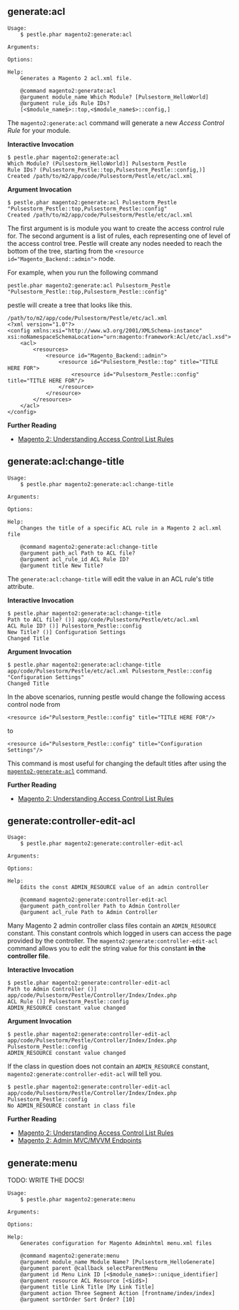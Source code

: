 ## generate:acl

    Usage:
        $ pestle.phar magento2:generate:acl

    Arguments:

    Options:

    Help:
        Generates a Magento 2 acl.xml file.

        @command magento2:generate:acl
        @argument module_name Which Module? [Pulsestorm_HelloWorld]
        @argument rule_ids Rule IDs?
        [<$module_name$>::top,<$module_name$>::config,]

The `magento2:generate:acl` command will generate a new *Access Control Rule* for your module.

**Interactive Invocation**

    $ pestle.phar magento2:generate:acl
    Which Module? (Pulsestorm_HelloWorld)] Pulsestorm_Pestle
    Rule IDs? (Pulsestorm_Pestle::top,Pulsestorm_Pestle::config,)]
    Created /path/to/m2/app/code/Pulsestorm/Pestle/etc/acl.xml

**Argument Invocation**

    $ pestle.phar magento2:generate:acl Pulsestorm_Pestle "Pulsestorm_Pestle::top,Pulsestorm_Pestle::config"
    Created /path/to/m2/app/code/Pulsestorm/Pestle/etc/acl.xml

The first argument is is module you want to create the access control rule for.  The second argument is a list of rules, each representing one of level of the access control tree.  Pestle will create any nodes needed to reach the bottom of the tree, starting from the `<resource id="Magento_Backend::admin">` node.

For example, when you run the following command

    pestle.phar magento2:generate:acl Pulsestorm_Pestle "Pulsestorm_Pestle::top,Pulsestorm_Pestle::config"

pestle will create a tree that looks like this.

    /path/to/m2/app/code/Pulsestorm/Pestle/etc/acl.xml
    <?xml version="1.0"?>
    <config xmlns:xsi="http://www.w3.org/2001/XMLSchema-instance" xsi:noNamespaceSchemaLocation="urn:magento:framework:Acl/etc/acl.xsd">
        <acl>
            <resources>
                <resource id="Magento_Backend::admin">
                    <resource id="Pulsestorm_Pestle::top" title="TITLE HERE FOR">
                        <resource id="Pulsestorm_Pestle::config" title="TITLE HERE FOR"/>
                    </resource>
                </resource>
            </resources>
        </acl>
    </config>

**Further Reading**

- [Magento 2: Understanding Access Control List Rules](https://alanstorm.com/magento_2_understanding_access_control_list_rules/)

## generate:acl:change-title

    Usage:
        $ pestle.phar magento2:generate:acl:change-title

    Arguments:

    Options:

    Help:
        Changes the title of a specific ACL rule in a Magento 2 acl.xml file

        @command magento2:generate:acl:change-title
        @argument path_acl Path to ACL file?
        @argument acl_rule_id ACL Rule ID?
        @argument title New Title?

The  `generate:acl:change-title` will edit the value in an ACL rule's title attribute.

**Interactive Invocation**

    $ pestle.phar magento2:generate:acl:change-title
    Path to ACL file? ()] app/code/Pulsestorm/Pestle/etc/acl.xml
    ACL Rule ID? ()] Pulsestorm_Pestle::config
    New Title? ()] Configuration Settings
    Changed Title

**Argument Invocation**

    $ pestle.phar magento2:generate:acl:change-title app/code/Pulsestorm/Pestle/etc/acl.xml Pulsestorm_Pestle::config "Configuration Settings"
    Changed Title

In the above scenarios, running pestle would change the following access control node from

    <resource id="Pulsestorm_Pestle::config" title="TITLE HERE FOR"/>

to

    <resource id="Pulsestorm_Pestle::config" title="Configuration Settings"/>

This command is most useful for changing the default titles after using the [`magento2-generate-acl`](https://pestle.readthedocs.io/en/latest/magento2-generate-acl/#generateacl) command.

**Further Reading**

- [Magento 2: Understanding Access Control List Rules](https://alanstorm.com/magento_2_understanding_access_control_list_rules/)

## generate:controller-edit-acl

    Usage:
        $ pestle.phar magento2:generate:controller-edit-acl

    Arguments:

    Options:

    Help:
        Edits the const ADMIN_RESOURCE value of an admin controller

        @command magento2:generate:controller-edit-acl
        @argument path_controller Path to Admin Controller
        @argument acl_rule Path to Admin Controller

Many Magento 2 admin controller class files contain an `ADMIN_RESOURCE` constant.  This constant controls which logged in users can access the page provided by the controller.  The `magento2:generate:controller-edit-acl` command allows you to _edit_ the string value for this constant **in the controller file**.

**Interactive Invocation**

    $ pestle.phar magento2:generate:controller-edit-acl
    Path to Admin Controller ()] app/code/Pulsestorm/Pestle/Controller/Index/Index.php
    ACL Rule ()] Pulsestorm_Pestle::config
    ADMIN_RESOURCE constant value changed

**Argument Invocation**

    $ pestle.phar magento2:generate:controller-edit-acl app/code/Pulsestorm/Pestle/Controller/Index/Index.php Pulsestorm_Pestle::config
    ADMIN_RESOURCE constant value changed

If the class in question does not contain an `ADMIN_RESOURCE` constant, `magento2:generate:controller-edit-acl` will tell you.

    $ pestle.phar magento2:generate:controller-edit-acl app/code/Pulsestorm/Pestle/Controller/Index/Index.php Pulsestorm_Pestle::config
    No ADMIN_RESOURCE constant in class file

**Further Reading**

- [Magento 2: Understanding Access Control List Rules](https://alanstorm.com/magento_2_understanding_access_control_list_rules/)
- [Magento 2: Admin MVC/MVVM Endpoints](https://alanstorm.com/magento_2_admin_mvcmvvm_endpoints/)

## generate:menu

TODO: WRITE THE DOCS!

    Usage:
        $ pestle.phar magento2:generate:menu

    Arguments:

    Options:

    Help:
        Generates configuration for Magento Adminhtml menu.xml files

        @command magento2:generate:menu
        @argument module_name Module Name? [Pulsestorm_HelloGenerate]
        @argument parent @callback selectParentMenu
        @argument id Menu Link ID [<$module_name$>::unique_identifier]
        @argument resource ACL Resource [<$id$>]
        @argument title Link Title [My Link Title]
        @argument action Three Segment Action [frontname/index/index]
        @argument sortOrder Sort Order? [10]





